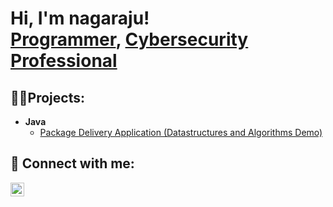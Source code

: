 <h1>Hi, I'm nagaraju! <br/><a href="https://github.com/Nagaraju-pagidi">Programmer</a>, <a href="https://www.linkedin.com/in/nagarajupagidi/">Cybersecurity Professional</a></h1>

<h2>👨‍💻Projects:</h2>


- <b>Java</b>
  - [Package Delivery Application (Datastructures and Algorithms Demo)](https://github.com/joshmadakor1/Package-Delivery-Pathfinding-Algorithm)



<h2> 🤳 Connect with me:</h2>


[<img align="left" alt="JoshMadakor | LinkedIn" width="22px" src="https://www.linkedin.com/in/nagarajupagidi" />][linkedin]

 
[linkedin]: https://www.linkedin.com/in/nagarajupagidi
<!--
**nagaraju-pagidi ** is a ✨ _special_ ✨ repository because its `README.md` (this file) appears on your GitHub profile.

Here are some ideas to get you started:

- 🔭 I’m currently working on ...
- 🌱 I’m currently learning ...
- 👯 I’m looking to collaborate on ...
- 🤔 I’m looking for help with ...
- 💬 Ask me about ...
- 📫 How to reach me: ...
- 😄 Pronouns: ...
- ⚡ Fun fact: ...
-->
